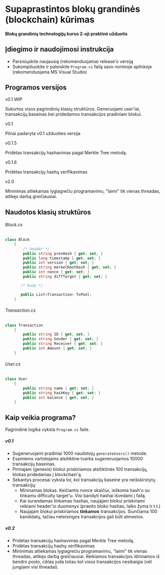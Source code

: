 # Supaprastintos blokų grandinės (blockchain) kūrimas

#### Blokų grandinių technologijų kurso 2-oji praktinė užduotis



## Įdiegimo ir naudojimosi instrukcija

- Parsisiųskite naujausią (rekomenduojama) release'o versiją
- Sukompiliuokite ir paleiskite `Program.cs` failą savo norimoje aplinkoje (rekomenduojama MS Visual Studio)



## Programos versijos

v0.1 WIP 

Sukurtos visos pagrindinių klasių struktūros. Generuojami user'iai, transakcijų baseinas bei pridedamos transakcijos pradiniam blokui.

v0.1 

Pilnai padaryta v0.1 užduoties versija

v0.1.5

Pridėtas transakcijų hashavimas pagal Merkle Tree metodą.

v0.1.6

Pridėtas transakcijų hashų verifikavimas

v2.0

Mininimas atliekamas lygiagrečiu programavimu, "laimi" tik vienas threadas, atlikęs darbą greičiausiai.

## Naudotos klasių struktūros

###### Block.cs

```c#
class Block
    {
        /* header */
        public string prevHash { get; set; }
        public long timestamp { get; set; }
        public int version { get; set; }
        public string merkelRootHash { get; set; }
        public int nonce { get; set; }
        public string diffTarget { get; set; }

​		/* body */

​		public List<Transaction> TxPool;
​    }
```

###### Transaction.cs

```c#
class Transaction
    {
        public string ID { get; set; }
        public string Sender { get; set; }
        public string Receiver { get; set; }
        public int Amount { get; set; }
    }
```

###### User.cs

```c#
class User
    {
        public string name { get; set; }
        public string hashKey { get; set; }
        public int balance { get; set; }
    }
```



## Kaip veikia programa?

Pagrindinė logika vyksta `Program.cs` faile. 

##### v0.1

- Sugeneruojami pradiniai 1000 naudotojų `generateUsers()` metode.
- Esamiems vartotojams atsitiktine tvarka sugeneruojamos 10000 transakcijų baseinas.
- Pirmajam (genesis) blokui priskiriamos atsitiktinės 100 transakcijų, blokas pridedamas į blockchain'ą.
- Sekantys procesai vyksta tol, kol transakcijų baseine yra neišskirstytų transakcijų:
  - Mininamas blokas. Keičiantis nonce skaičiui, ieškoma hash'o su tinkamu difficulty target'u. Visi bandyti hashai išvedami į failą.
  - Kai surandamas tinkamas hashas, naujajam blokui priskiriami reikiami header'io duomenys (praeito bloko hashas, laiko žyma ir t.t.)
  - Naujajam blokui priskiriamos **tinkamos** transakcijos. Siunčiama 100 kandidatų, tačiau neteisingos transakcijos gali būti atmestos.

##### v0.2

- Pridėtas transakcijų hashavimas pagal Merkle Tree metodą.
- Pridėtas transakcijų hashų verifikavimas
- Mininimas atliekamas lygiagrečiu programavimu, "laimi" tik vienas threadas, atlikęs darbą greičiausiai. Reikiamos transakcijos ištrinamos iš bendro poolo, ciklas juda toliau kol visos transakcijos nesibaigia (vėl jungiami visi threadai).